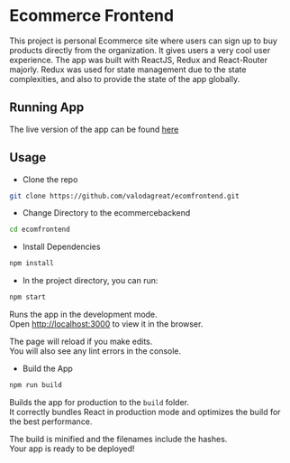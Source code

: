 # Ecommerce Frontend

This project is personal Ecommerce site where users can sign up to buy products directly from the organization. It gives users a very cool user experience. The app was built with ReactJS, Redux and React-Router majorly. Redux was used for state management due to the state complexities, and also to provide the state of the app globally.

## Running App
The live version of the app can be found [here](https://tender-lalande-27459e.netlify.app/)

## Usage

* Clone the repo
```bash
git clone https://github.com/valodagreat/ecomfrontend.git
```

* Change Directory to the ecommercebackend
```bash
cd ecomfrontend
```

* Install Dependencies
```bash
npm install
```

* In the project directory, you can run:

```bash
npm start
```

Runs the app in the development mode.\
Open [http://localhost:3000](http://localhost:3000) to view it in the browser.

The page will reload if you make edits.\
You will also see any lint errors in the console.

* Build the App
```bash
npm run build
```

Builds the app for production to the `build` folder.\
It correctly bundles React in production mode and optimizes the build for the best performance.

The build is minified and the filenames include the hashes.\
Your app is ready to be deployed!
